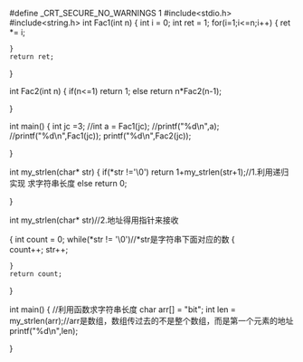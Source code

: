 #define _CRT_SECURE_NO_WARNINGS 1
#include<stdio.h>
#include<string.h>
int Fac1(int n)
{	int i = 0;
    int ret = 1;
	for(i=1;i<=n;i++)
	{
		ret *= i;
	
	}
	return ret;

}

int Fac2(int n)
{
	if(n<=1)
		return 1;
	else
		return n*Fac2(n-1);

}






int main()
{
	int jc =3;
	//int a = Fac1(jc);
	//printf("%d\n",a);
	//printf("%d\n",Fac1(jc));
	printf("%d\n",Fac2(jc));

}

int my_strlen(char* str)
{
	if(*str !='\0')
		return 1+my_strlen(str+1);//1.利用递归实现  求字符串长度
	else
		return 0;

}

int my_strlen(char* str)//2.地址得用指针来接收

{	int count = 0;
	while(*str != '\0')//*str是字符串下面对应的数
	{	
		count++;
		str++;
	
	}
	return count;

}


int main()
{
	//利用函数求字符串长度
	char arr[] = "bit";
	int len = my_strlen(arr);//arr是数组，数组传过去的不是整个数组，而是第一个元素的地址
	printf("%d\n",len);

}
